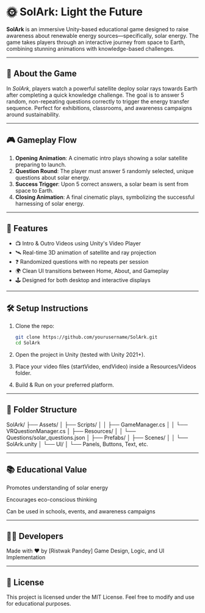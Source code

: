 # 🌞 SolArk: Light the Future

**SolArk** is an immersive Unity-based educational game designed to raise awareness about renewable energy sources—specifically, solar energy. The game takes players through an interactive journey from space to Earth, combining stunning animations with knowledge-based challenges.

---

## 🚀 About the Game

In *SolArk*, players watch a powerful satellite deploy solar rays towards Earth after completing a quick knowledge challenge. The goal is to answer 5 random, non-repeating questions correctly to trigger the energy transfer sequence. Perfect for exhibitions, classrooms, and awareness campaigns around sustainability.

---

## 🎮 Gameplay Flow

1. **Opening Animation**: A cinematic intro plays showing a solar satellite preparing to launch.
2. **Question Round**: The player must answer 5 randomly selected, unique questions about solar energy.
3. **Success Trigger**: Upon 5 correct answers, a solar beam is sent from space to Earth.
4. **Closing Animation**: A final cinematic plays, symbolizing the successful harnessing of solar energy.

---

## 🧩 Features

- 📺 Intro & Outro Videos using Unity's Video Player
- 🛰️ Real-time 3D animation of satellite and ray projection
- ❓ Randomized questions with no repeats per session
- 🌍 Clean UI transitions between Home, About, and Gameplay
- 🕹️ Designed for both desktop and interactive displays

---

## 🛠️ Setup Instructions

1. Clone the repo:
   ```bash
   git clone https://github.com/yourusername/SolArk.git
   cd SolArk
2. Open the project in Unity (tested with Unity 2021+).

3. Place your video files (startVideo, endVideo) inside a Resources/Videos folder.

4. Build & Run on your preferred platform.

---

## 📁 Folder Structure

SolArk/
├── Assets/
│   ├── Scripts/
│   │   ├── GameManager.cs
│   │   └── VRQuestionManager.cs
│   ├── Resources/
│   │   └── Questions/solar_questions.json
│   ├── Prefabs/
│   ├── Scenes/
│   │   └── SolArk.unity
│   └── UI/
│       └── Panels, Buttons, Text, etc.

---

## 📚 Educational Value
Promotes understanding of solar energy

Encourages eco-conscious thinking

Can be used in schools, events, and awareness campaigns

---

## 🧑‍💻 Developers
Made with ❤️ by [Ristwak Pandey]
Game Design, Logic, and UI Implementation

---

## 📝 License
This project is licensed under the MIT License. Feel free to modify and use for educational purposes.
